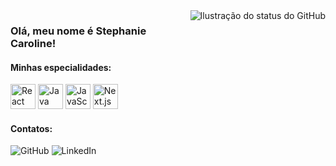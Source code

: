<div style="display: flex; justify-content: space-between; align-items: flex-start; gap: 20px;">

  <!-- Coluna da esquerda (texto e skills) -->
  <div style="flex: 1; max-width: 60%;">

### Olá, meu nome é **Stephanie Caroline!**

#### Minhas especialidades:
<p>
  <img src="https://cdn.jsdelivr.net/gh/devicons/devicon/icons/react/react-original.svg" alt="React" width="40" height="40" /> 
  <img src="https://cdn.jsdelivr.net/gh/devicons/devicon/icons/java/java-original.svg" alt="Java" width="40" height="40" /> 
  <img src="https://cdn.jsdelivr.net/gh/devicons/devicon/icons/javascript/javascript-original.svg" alt="JavaScript" width="40" height="40" /> 
  <img src="https://cdn.jsdelivr.net/gh/devicons/devicon/icons/nextjs/nextjs-original.svg" alt="Next.js" width="40" height="40" />
</p>

#### Contatos:
<p>
  <img src="https://img.shields.io/static/v1?label=GitHub&message=StephanieCaroll&color=f8efd4&style=for-the-badge&logo=GitHub" alt="GitHub">
  <img src="https://img.shields.io/static/v1?label=LinkedIn&message=StephanieCaroll&color=0A66C2&style=for-the-badge&logo=LinkedIn" alt="LinkedIn">
</p>

  </div>

  <!-- Coluna da direita (GitHub Stats) -->
  <div style="flex-shrink: 0;">

<img src="https://github-readme-stats.vercel.app/api?username=StephanieCaroll&show_icons=true&title_color=783c00&text_color=af552e&icon_color=783c00&bg_color=f8efd4&cache_seconds=2300" alt="Ilustração do status do GitHub">

  </div>

</div>
